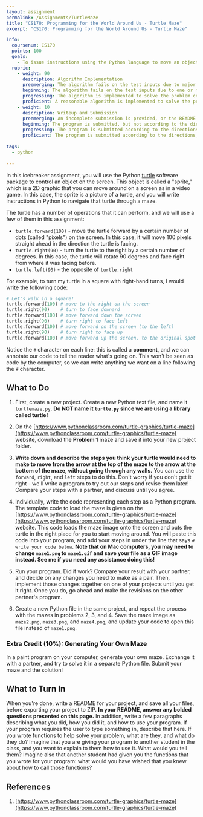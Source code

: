 ```yaml
---
layout: assignment
permalink: /Assignments/TurtleMaze
title: "CS170: Programming for the World Around Us - Turtle Maze"
excerpt: "CS170: Programming for the World Around Us - Turtle Maze"

info:
  coursenum: CS170
  points: 100
  goals:
    - To issue instructions using the Python language to move an object on screen to the goal
  rubric:
    - weight: 90
      description: Algorithm Implementation
      preemerging: The algorithm fails on the test inputs due to major issues, or the program fails to compile and/or run
      beginning: The algorithm fails on the test inputs due to one or more minor issues
      progressing: The algorithm is implemented to solve the problem correctly according to given test inputs, but would fail if executed in a general case due to a minor issue or omission in the algorithm design or implementation
      proficient: A reasonable algorithm is implemented to solve the problem which correctly solves the problem according to the given test inputs, and would be reasonably expected to solve the problem in the general case
    - weight: 10
      description: Writeup and Submission
      preemerging: An incomplete submission is provided, or the README file submitted is blank
      beginning: The program is submitted, but not according to the directions in one or more ways (for example, because it is lacking a readme writeup or missing answers to written questions)
      progressing: The program is submitted according to the directions with a minor omission or correction needed, including a readme writeup describing the solution and answering nearly all questions posed in the instructions
      proficient: The program is submitted according to the directions, including a readme writeup describing the solution and answering all questions posed in the instructions
    
tags:
  - python
  
---
```


In this icebreaker assignment, you will use the Python [turtle](https://docs.python.org/3/library/turtle.html) software package to control an object on the screen.  This object is called a "sprite," which is a 2D graphic that you can move around on a screen as in a video game.  In this case, the sprite is a picture of a turtle, and you will write instructions in Python to navigate that turtle through a maze.

The turtle has a number of operations that it can perform, and we will use a few of them in this assignment:

* `turtle.forward(100)` - move the turtle forward by a certain number of dots (called "pixels") on the screen.  In this case, it will move 100 pixels straight ahead in the direction the turtle is facing.
* `turtle.right(90)` - turn the turtle to the right by a certain number of degrees.  In this case, the turtle will rotate 90 degrees and face right from where it was facing before.
* `turtle.left(90)` - the opposite of `turtle.right`

For example, to turn my turtle in a square with right-hand turns, I would write the following code:

```python
# Let's walk in a square!
turtle.forward(100) # move to the right on the screen
turtle.right(90)    # turn to face downard
turtle.forward(100) # move forward down the screen
turtle.right(90)    # turn right to face left
turtle.forward(100) # move forward on the screen (to the left)
turtle.right(90)    # turn right to face up
turtle.forward(100) # move forward up the screen, to the original spot
```

Notice the `#` character on each line: this is called a **comment**, and we can annotate our code to tell the reader what's going on.  This won't be seen as code by the computer, so we can write anything we want on a line following the `#` character.

## What to Do

1. First, create a new project.  Create a new Python text file, and name it `turtlemaze.py`.  **Do NOT name it `turtle.py` since we are using a library called turtle!**

2. On the [https://www.pythonclassroom.com/turtle-graphics/turtle-maze](https://www.pythonclassroom.com/turtle-graphics/turtle-maze) website, download the **Problem 1** maze and save it into your new project folder.

3. **Write down and describe the steps you think your turtle would need to make to move from the arrow at the top of the maze to the arrow at the bottom of the maze, without going through any walls.** You can use the `forward`, `right`, and `left` steps to do this.  Don't worry if you don't get it right - we'll write a program to try out our steps and revise them later!  Compare your steps with a partner, and discuss until you agree.

4. Individually, write the code representing each step as a Python program.  The template code to load the maze is given on the [https://www.pythonclassroom.com/turtle-graphics/turtle-maze](https://www.pythonclassroom.com/turtle-graphics/turtle-maze) website.  This code loads the maze image onto the screen and puts the turtle in the right place for you to start moving around.  You will paste this code into your program, and add your steps in under the line that says `# write your code below`.  **Note that on Mac computers, you may need to change `maze1.png` to `maze1.gif` and save your file as a GIF image instead.  See me if you need any assistance doing this!**

5. Run your program.  Did it work?  Compare your result with your partner, and decide on any changes you need to make as a pair.  Then, implement those changes together on one of your projects until you get it right.  Once you do, go ahead and make the revisions on the other partner's program.

6. Create a new Python file in the same project, and repeat the process with the mazes in problems 2, 3, and 4.  Save the maze image as `maze2.png`, `maze3.png`, and `maze4.png`, and update your code to open this file instead of `maze1.png`.

### Extra Credit (10%): Generating Your Own Maze

In a paint program on your computer, generate your own maze.  Exchange it with a partner, and try to solve it in a separate Python file.  Submit your maze and the solution!

## What to Turn In

When you're done, write a README for your project, and save all your files, before exporting your project to ZIP.  **In your README, answer any bolded questions presented on this page.**  In addition, write a few paragraphs describing what you did, how you did it, and how to use your program.  If your program requires the user to type something in, describe that here.  If you wrote functions to help solve your problem, what are they, and what do they do?  Imagine that you are giving your program to another student in the class, and you want to explain to them how to use it.  What would you tell them?  Imagine also that another student had given you the functions that you wrote for your program: what would you have wished that you knew about how to call those functions?

## References

1. [https://www.pythonclassroom.com/turtle-graphics/turtle-maze](https://www.pythonclassroom.com/turtle-graphics/turtle-maze)
